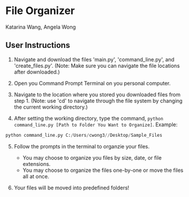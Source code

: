 # File Organizer
Katarina Wang, Angela Wong

## User Instructions
1. Navigate and download the files 'main.py', 'command_line.py', and 'create_files.py'.
(Note: Make sure you can navigate the file locations after downloaded.)

2. Open you Command Prompt Terminal on you personal computer.

3. Navigate to the location where you stored you downloaded files from step 1. 
(Note: use 'cd' to navigate through the file system by changing the current working directory.)

4. After setting the working directory, type the command, `python command_line.py [Path to Folder You Want to Organize]`.
Example: 
```Python
python command_line.py C:/Users/cwong3//Desktop/Sample_Files
```

5. Follow the prompts in the terminal to organzie your files.
    - You may choose to organize you files by size, date, or file extensions.
    - You may choose to organize the files one-by-one or move the files all at once. 

6. Your files will be moved into predefined folders!

